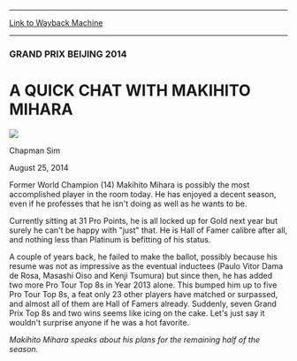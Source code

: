 
---
[Link to Wayback Machine](https://web.archive.org/web/20141031214755/http://magic.wizards.com/en/articles/archive/quick-chat-makihito-mihara-2014-08-25)

[_metadata_:description]:- "Former World Champion (14) Makihito Mihara is possibly the most accomplished player in the room today. He has enjoyed a decent season, even if he professes that he isn't doing as well as he wants to be. Currently sitting at 31 Pro Points, he is all locked up for Gold next year but surely he can't be happy with `just` that. He is Hall of Famer calibre after all, and nothing less than Platinum is befitting of his status."
[_metadata_:generator]:- "Drupal 7 (http://drupal.org)"
[_metadata_:node]:- "262526"
[_metadata_:publish_date]:- "2014-08-25"
[_metadata_:source]:- "div-main"
[_metadata_:title]:- "A QUICK CHAT WITH MAKIHITO MIHARA"
[_metadata_:wayback_capture_timestamp]:- "2014-10-31 21:47:55"
[_metadata_:wayback_raw_url]:- "https://web.archive.org/web/20141031214755id_/http://magic.wizards.com/en/articles/archive/quick-chat-makihito-mihara-2014-08-25"
[_metadata_:wayback_url]:- "http://magic.wizards.com/en/articles/archive/quick-chat-makihito-mihara-2014-08-25"
---





### GRAND PRIX BEIJING 2014


A QUICK CHAT WITH MAKIHITO MIHARA
=================================



![](https://media.magic.wizards.com/styles/auth_small/public/images/person/chapman_icon_0.jpg)

Chapman Sim




August 25, 2014
 










Former World Champion (14) Makihito Mihara is possibly the most accomplished player in the room today. He has enjoyed a decent season, even if he professes that he isn't doing as well as he wants to be. 


Currently sitting at 31 Pro Points, he is all locked up for Gold next year but surely he can't be happy with "just" that. He is Hall of Famer calibre after all, and nothing less than Platinum is befitting of his status.


A couple of years back, he failed to make the ballot, possibly because his resume was not as impressive as the eventual inductees (Paulo Vitor Dama de Rosa, Masashi Oiso and Kenji Tsumura) but since then, he has added two more Pro Tour Top 8s in Year 2013 alone. This bumped him up to five Pro Tour Top 8s, a feat only 23 other players have matched or surpassed, and almost all of them are Hall of Famers already. Suddenly, seven Grand Prix Top 8s and two wins seems like icing on the cake. Let's just say it wouldn't surprise anyone if he was a hot favorite.





*Makihito Mihara speaks about his plans for the remaining half of the season.*

  






 
 




  








